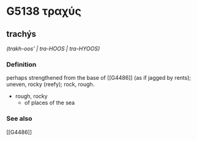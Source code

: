 # G5138 τραχύς

## trachýs

_(trakh-oos' | tra-HOOS | tra-HYOOS)_

### Definition

perhaps strengthened from the base of [[G4486]] (as if jagged by rents); uneven, rocky (reefy); rock, rough.

- rough, rocky
  - of places of the sea

### See also

[[G4486]]

